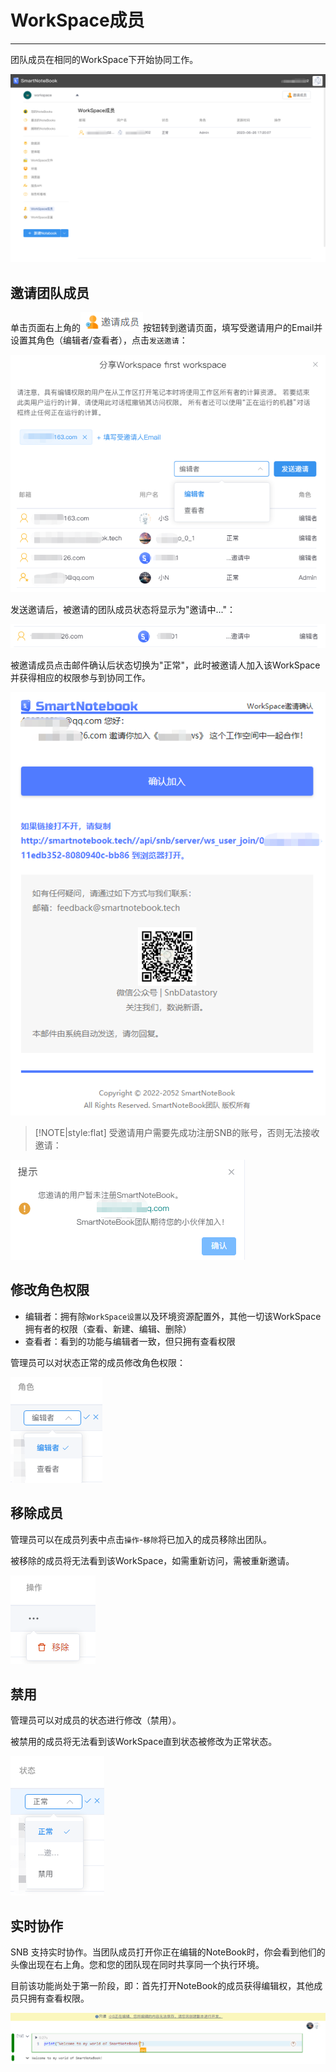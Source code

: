 # WorkSpace成员
---
团队成员在相同的WorkSpace下开始协同工作。
<!-- ![图 9](../images/898684d39aaa16b0cd70a50afa946f940503e3d72a357858ae2cdf5049bda5dd.png)   -->
<!-- ![图 10](../images/dd48a9185a5f80146b5957c28b1a169ec0274b20726b78cb9d6160f56d384fb8.png)   -->
<!-- ![图 1](../images/dd48a9185a5f80146b5957c28b1a169ec0274b20726b78cb9d6160f56d384fb8.png)   -->
<!-- ![图 1](../images/members.png)   -->
![图 7](../images/4cb0a2368ae1b79a55b161569eefdf3b2c369eb7bfa430d1a912ec97755aa99f.png)  

## 邀请团队成员

单击页面右上角的<img src="../images/dbe125f81ed8e0b3ddb2b6c93e077acc7b6cc9c053b97c022c9621a0d7af1432.png"  style="display: inline-block;padding:0px;border:0px"  />按钮转到邀请页面，填写受邀请用户的Email并设置其角色（编辑者/查看者），点击`发送邀请`：
<!-- ![图 8](../images/dbe125f81ed8e0b3ddb2b6c93e077acc7b6cc9c053b97c022c9621a0d7af1432.png)   -->

<!-- ![图 11](../images/7beea5f501bf1547547e373a4d824d3bf9e6944dac45ae9552a8970ed8a6da51.png)   -->
![图 2](../images/7beea5f501bf1547547e373a4d824d3bf9e6944dac45ae9552a8970ed8a6da51.png)  

<!-- ![图 3](../images/invitelink.png)   -->

发送邀请后，被邀请的团队成员状态将显示为"邀请中..."：

<!-- ![图 4](../images/inviting.png)   -->
<!-- ![图 12](../images/6b651e876bfd5155f63c947d7ba1d3b0f46e7cff9b59e75d74fb70d76bfb2c9c.png)   -->
![图 3](../images/6b651e876bfd5155f63c947d7ba1d3b0f46e7cff9b59e75d74fb70d76bfb2c9c.png)  

被邀请成员点击邮件确认后状态切换为"正常"，此时被邀请人加入该WorkSpace并获得相应的权限参与到协同工作。
<!-- ![图 14](../images/35e5c77dbbd54089997b23c154c21a52476554c8c88ea7182d6a4809edab0f6c.png)   -->
![图 4](../images/35e5c77dbbd54089997b23c154c21a52476554c8c88ea7182d6a4809edab0f6c.png)  

<!-- ![图 13](../images/7354975ed57eee36bc10522969115f78468941f9ab72238c5bd35557e7c49837.png)   -->

> [!NOTE|style:flat]
> 受邀请用户需要先成功注册SNB的账号，否则无法接收邀请：

![图 6](../images/accounterror.png)  


## 修改角色权限

- 编辑者：拥有除`WorkSpace设置`以及环境资源配置外，其他一切该WorkSpace拥有者的权限（查看、新建、编辑、删除）
- 查看者：看到的功能与编辑者一致，但只拥有查看权限

管理员可以对状态正常的成员修改角色权限：

<!-- ![图 15](../images/ac845f080f0c98fb11eb16b6cc583f54ce0cabf21e2806f07811cd57cdd74d8b.png)   -->
![图 5](../images/ac845f080f0c98fb11eb16b6cc583f54ce0cabf21e2806f07811cd57cdd74d8b.png)  


<!-- ## 被邀请人

被邀请人收到邀请邮件后，需根据邮件提示点击`确认加入`或复制下方链接到浏览器打开，方可加入邀请人的WorkSpace。

![图 5](../images/invited.png)   -->


## 移除成员

管理员可以在成员列表中点击`操作`-`移除`将已加入的成员移除出团队。

被移除的成员将无法看到该WorkSpace，如需重新访问，需被重新邀请。

<!-- ![图 16](../images/a3054855578a9b9b87f73b44d7480afc4188374c8af24a8c75d02cc36420f3e8.png)   -->
![图 6](../images/a3054855578a9b9b87f73b44d7480afc4188374c8af24a8c75d02cc36420f3e8.png)  

## 禁用

管理员可以对成员的状态进行修改（禁用）。

被禁用的成员将无法看到该WorkSpace直到状态被修改为正常状态。

<!-- ![图 17](../images/408c31bd962f63a4b91285a795d0be699ec28a740d1933ac6e0b3ac553266ff5.png)   -->
![图 7](../images/408c31bd962f63a4b91285a795d0be699ec28a740d1933ac6e0b3ac553266ff5.png)  

## 实时协作

<!-- 待协同操作功能完善后再补充该部分内容 -->

SNB 支持实时协作。当团队成员打开你正在编辑的NoteBook时，你会看到他们的头像出现在右上角。您和您的团队现在同时共享同一个执行环境。

目前该功能尚处于第一阶段，即：首先打开NoteBook的成员获得编辑权，其他成员只拥有查看权限。

<!-- ![图 8](../images/confli.png)   -->

<!-- ![图 9](../images/01fe724a1e0c7d42fee287505b8018c0b36d2f10da359ba4a18d4c7b08f13385.gif)  

![图 10](d:\00%20%E9%A1%B9%E7%9B%AE%E9%9B%86%E5%90%88\snb%E6%93%8D%E4%BD%9C%E6%89%8B%E5%86%8C%E4%B8%93%E9%A1%B9\snb_gitbook\images\01fe724a1e0c7d42fee287505b8018c0b36d2f10da359ba4a18d4c7b08f13385.gif)   -->

<!-- ![图 11](../images/a8d9048a6be717f68a97b9f50cf4822c0b5ff5c470e5978a6d05ff95a258cd05.gif)   -->

<!-- ![图 12](../images/f6d2208a26fab5eb318a9442fe1a3824828591f72a53af6bdc369d4203b01b63.gif)   -->

![图 13](../images/19571b74bff84280b0c566f16d0efbabe396972e1477c76a58e46178884d8064.png)  


